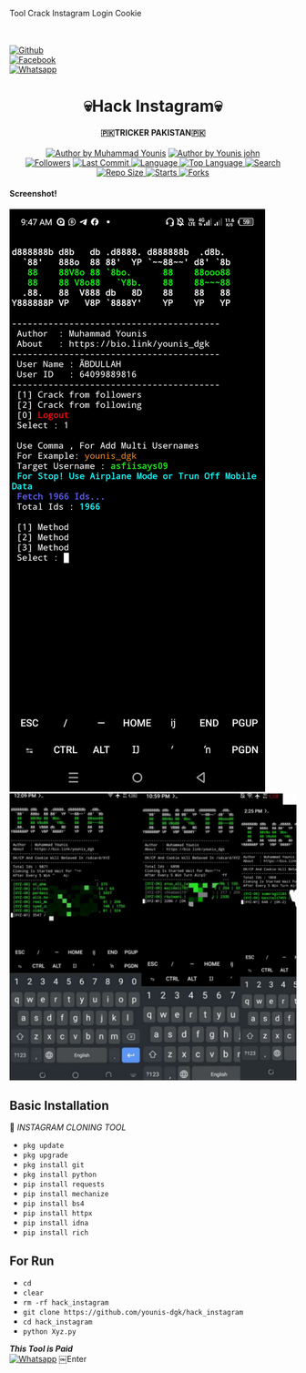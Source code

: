 Tool Crack Instagram Login Cookie

<b></b> </br> <br>[![Github](https://img.shields.io/badge/Github-YOUNIS.XYZ-dimgray?style=flat-square&logo=github)](https://github.com/younis-dgk)<br> [![Facebook](https://img.shields.io/badge/Facebook-Mr.YOUNIS-blue?style=flat-square&logo=facebook)](https://www.facebook.com/YounisDgk)<br> [![Whatsapp](https://img.shields.io/badge/Whatsapp-YOUNIS-deepgreen?style=flat-square&logo=whatsapp)](https://wa.me/+923404708884)

<h1 align="center">
    💀Hack Instagram💀
</h1>
<h4 align="center">
  🇵🇰TRICKER PAKISTAN🇵🇰
</h4>
<p align="center">
<a href="#"><img title="Author by Muhammad Younis" src="https://img.shields.io/badge/Coded%20By-YounisXyz-green?"></a>
<a href="#"><img title="Author by Younis john" src="https://img.shields.io/badge/Code%20-python2.7-blue?"></a>
<br>
<a href="https://github.com/younis-dgk/followers">
<img title="Followers" src="https://img.shields.io/github/followers/younis-dgk?label=Followers&color=blue&style=flat-square"></a>
<a href="https://github.com/younis-dgk/termux-style/stargazers/">
  <a href="https://github.com/younis-dgk/hack_instagram">
    <img alt="Last Commit" src="https://img.shields.io/github/last-commit/younis-dgk/hack_instagram.svg"/>
  </a>
  <a href="https://github.com/younis-dgk/hack_instagram">
    <img alt="Language" src="https://img.shields.io/github/languages/count/younis-dgk/hack_instagram.svg"/>
  </a>
  <a href="https://github.com/younis-dgk/hack_instagram">
    <img alt="Top Language" src="https://img.shields.io/github/languages/top/younis-dgk/hack_instagram.svg"/>
  </a>
  <a href="https://github.com/younis-dgk/hack_instagram">
    <img alt="Search" src="https://img.shields.io/github/search/younis-dgk/Craker/hack_instagram.svg"/>
  </a>
  <a href="https://github.com/younis-dgk/hack_instagram">
    <img alt="Repo Size" src="https://img.shields.io/github/repo-size/younis-dgk/hack_instagram.svg"/>
  </a>
  <a href="https://github.com/younis-dgk/hack_instagram">
    <img alt="Starts" src="https://img.shields.io/github/stars/younis-dgk/hack_instagram.svg"/>
  </a>
  <a href="https://github.com/younis-dgk/hack_instagram">
    <img alt="Forks" src="https://img.shields.io/github/forks/younis-dgk/hack_instagram.svg"/>
  </a>
</div>
<p align="center">

#### Screenshot!
<img src="https://github.com/younis-dgk/hack_instagram/blob/main/Images/Instagram_menu.jpg" />

<img src="https://github.com/younis-dgk/hack_instagram/blob/main/Images/insta_crack.jpg" />


## <b>Basic Installation</b>

🔰 _INSTAGRAM CLONING TOOL_

- `pkg update`
- `pkg upgrade`
- `pkg install git`
- `pkg install python`
- `pip install requests`
- `pip install mechanize`
- `pip install bs4`
- `pip install httpx`
- `pip install idna`
- `pip install rich`


## <b>For Run</b>

- `cd`
- `clear`
- `rm -rf hack_instagram`
- `git clone https://github.com/younis-dgk/hack_instagram`
- `cd hack_instagram`
- `python Xyz.py`



 ___This Tool is Paid___</br>
 [![Whatsapp](https://img.shields.io/badge/Whatsapp-MR.YOUNIS-deepgreen?style=flat-square&logo=whatsapp)](https://wa.me/+923404708884)
￼Enter
